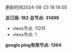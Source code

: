 更新时间2024-08-23 18:14:05

**总订阅: 182**
**总节点: 31499**
- vless节点: 11215
- vless节点: 1

**google ping有效节点: 1364**
